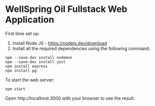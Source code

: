 # WellSpring Oil Fullstack Web Application
First time set up: 
1. Install Node JS - https://nodejs.dev/download 
2. Install all the required dependencies using the following command:
```
npm --save-dev install nodemon
npm --save-dev install jest
npm install express
npm install pg
```
To start the web server:
```
npm start
```
Open http://localhost:3000 with your browser to see the result.
